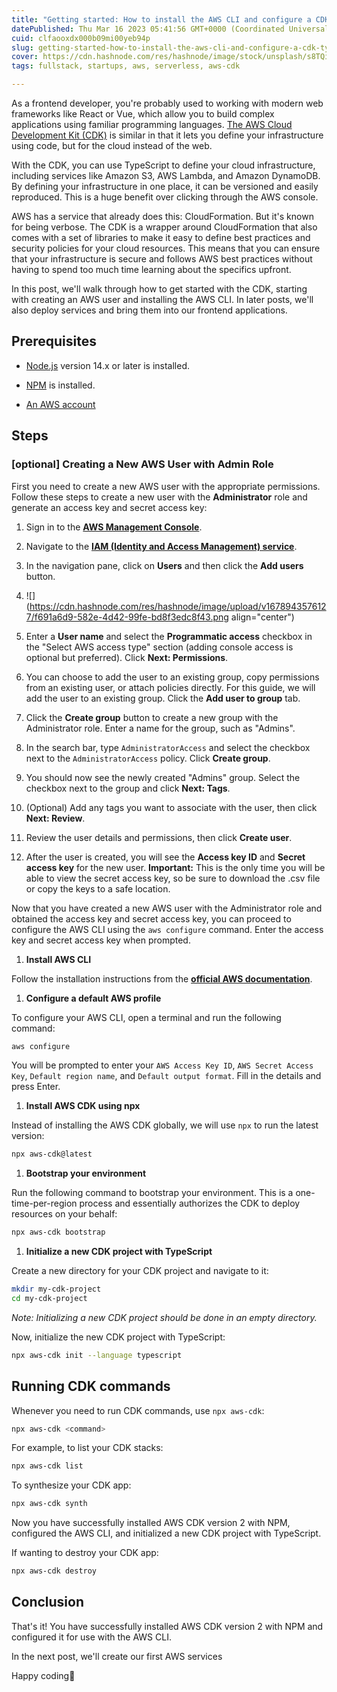 ```yaml
---
title: "Getting started: How to install the AWS CLI and configure a CDK TypeScript project"
datePublished: Thu Mar 16 2023 05:41:56 GMT+0000 (Coordinated Universal Time)
cuid: clfaooxdx000b09mi00yeb94p
slug: getting-started-how-to-install-the-aws-cli-and-configure-a-cdk-typescript-project
cover: https://cdn.hashnode.com/res/hashnode/image/stock/unsplash/s8TQiOfGlz0/upload/d7ccf4019599058502a9148428114ed0.jpeg
tags: fullstack, startups, aws, serverless, aws-cdk

---
```


As a frontend developer, you're probably used to working with modern web frameworks like React or Vue, which allow you to build complex applications using familiar programming languages. [The AWS Cloud Development Kit (CDK)](https://aws.amazon.com/cdk/) is similar in that it lets you define your infrastructure using code, but for the cloud instead of the web.

With the CDK, you can use TypeScript to define your cloud infrastructure, including services like Amazon S3, AWS Lambda, and Amazon DynamoDB. By defining your infrastructure in one place, it can be versioned and easily reproduced. This is a huge benefit over clicking through the AWS console.

AWS has a service that already does this: CloudFormation. But it's known for being verbose. The CDK is a wrapper around CloudFormation that also comes with a set of libraries to make it easy to define best practices and security policies for your cloud resources. This means that you can ensure that your infrastructure is secure and follows AWS best practices without having to spend too much time learning about the specifics upfront.

In this post, we'll walk through how to get started with the CDK, starting with creating an AWS user and installing the AWS CLI. In later posts, we'll also deploy services and bring them into our frontend applications.

## **Prerequisites**

* [Node.js](https://nodejs.org/en/) version 14.x or later is installed.
    
* [NPM](https://www.npmjs.com/) is installed.
    
* [An AWS account](https://aws.amazon.com/console/)
    

## **Steps**

### **\[optional\] Creating a New AWS User with Admin Role**

First you need to create a new AWS user with the appropriate permissions. Follow these steps to create a new user with the **Administrator** role and generate an access key and secret access key:

1. Sign in to the [**AWS Management Console**](https://aws.amazon.com/console/).
    
2. Navigate to the [**IAM (Identity and Access Management) service**](https://console.aws.amazon.com/iam/).
    
3. In the navigation pane, click on **Users** and then click the **Add users** button.
    
4. ![](https://cdn.hashnode.com/res/hashnode/image/upload/v1678943576127/f691a6d9-582e-4d42-99fe-bd8f3edc8f43.png align="center")
    
5. Enter a **User name** and select the **Programmatic access** checkbox in the "Select AWS access type" section (adding console access is optional but preferred). Click **Next: Permissions**.
    
6. You can choose to add the user to an existing group, copy permissions from an existing user, or attach policies directly. For this guide, we will add the user to an existing group. Click the **Add user to group** tab.
    
7. Click the **Create group** button to create a new group with the Administrator role. Enter a name for the group, such as "Admins".
    
8. In the search bar, type `AdministratorAccess` and select the checkbox next to the `AdministratorAccess` policy. Click **Create group**.
    
9. You should now see the newly created "Admins" group. Select the checkbox next to the group and click **Next: Tags**.
    
10. (Optional) Add any tags you want to associate with the user, then click **Next: Review**.
    
11. Review the user details and permissions, then click **Create user**.
    
12. After the user is created, you will see the **Access key ID** and **Secret access key** for the new user. **Important:** This is the only time you will be able to view the secret access key, so be sure to download the .csv file or copy the keys to a safe location.
    

Now that you have created a new AWS user with the Administrator role and obtained the access key and secret access key, you can proceed to configure the AWS CLI using the `aws configure` command. Enter the access key and secret access key when prompted.

1. **Install AWS CLI**
    

Follow the installation instructions from the [**official AWS documentation**](https://docs.aws.amazon.com/cli/latest/userguide/getting-started-install.html).

1. **Configure a default AWS profile**
    

To configure your AWS CLI, open a terminal and run the following command:

```bash
aws configure
```

You will be prompted to enter your `AWS Access Key ID`, `AWS Secret Access Key`, `Default region name`, and `Default output format`. Fill in the details and press Enter.

1. **Install AWS CDK using npx**
    

Instead of installing the AWS CDK globally, we will use `npx` to run the latest version:

```bash
npx aws-cdk@latest
```

1. **Bootstrap your environment**
    

Run the following command to bootstrap your environment. This is a one-time-per-region process and essentially authorizes the CDK to deploy resources on your behalf:

```bash
npx aws-cdk bootstrap
```

1. **Initialize a new CDK project with TypeScript**
    

Create a new directory for your CDK project and navigate to it:

```bash
mkdir my-cdk-project
cd my-cdk-project
```

*Note: Initializing a new CDK project should be done in an empty directory.*

Now, initialize the new CDK project with TypeScript:

```bash
npx aws-cdk init --language typescript
```

## **Running CDK commands**

Whenever you need to run CDK commands, use `npx aws-cdk`:

```bash
npx aws-cdk <command>
```

For example, to list your CDK stacks:

```bash
npx aws-cdk list
```

To synthesize your CDK app:

```bash
npx aws-cdk synth
```

Now you have successfully installed AWS CDK version 2 with NPM, configured the AWS CLI, and initialized a new CDK project with TypeScript.

If wanting to destroy your CDK app:

```bash
npx aws-cdk destroy
```

## Conclusion

That's it! You have successfully installed AWS CDK version 2 with NPM and configured it for use with the AWS CLI.

In the next post, we'll create our first AWS services

Happy coding🦦